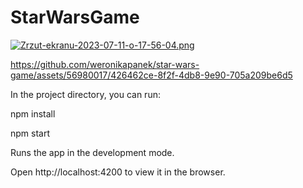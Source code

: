 # StarWarsGame

[![Zrzut-ekranu-2023-07-11-o-17-56-04.png](https://i.postimg.cc/q7dVJ6H4/Zrzut-ekranu-2023-07-11-o-17-56-04.png)](https://postimg.cc/w1FbFvBG) 

https://github.com/weronikapanek/star-wars-game/assets/56980017/426462ce-8f2f-4db8-9e90-705a209be6d5

In the project directory, you can run:

npm install

npm start

Runs the app in the development mode.

Open http://localhost:4200 to view it in the browser.
